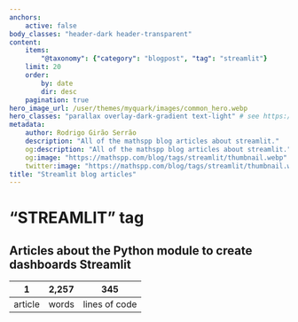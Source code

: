```yaml
---
anchors:
    active: false
body_classes: "header-dark header-transparent"
content:
    items:
        "@taxonomy": {"category": "blogpost", "tag": "streamlit"}
    limit: 20
    order:
        by: date
        dir: desc
    pagination: true
hero_image_url: /user/themes/myquark/images/common_hero.webp
hero_classes: "parallax overlay-dark-gradient text-light" # see https://demo.getgrav.org/blog-skeleton/blog/hero-classes
metadata:
    author: Rodrigo Girão Serrão
    description: "All of the mathspp blog articles about streamlit."
    og:description: "All of the mathspp blog articles about streamlit."
    og:image: "https://mathspp.com/blog/tags/streamlit/thumbnail.webp"
    twitter:image: "https://mathspp.com/blog/tags/streamlit/thumbnail.webp"
title: "Streamlit blog articles"
---
```


# “STREAMLIT” tag


## Articles about the Python module to create dashboards Streamlit



<table class="stats-table">
    <thead>
        <tr>
            <th style="text-align: center;">1</th>
            <th style="text-align: center;">2,257</th>
            <th style="text-align: center;">345</th>
        </tr>
    </thead>
    <tbody>
        <tr>
            <td style="text-align: center;">article</td>
            <td style="text-align: center;">words</td>
            <td style="text-align: center;">lines of code</td>
        </tr>
    </tbody>
</table>
